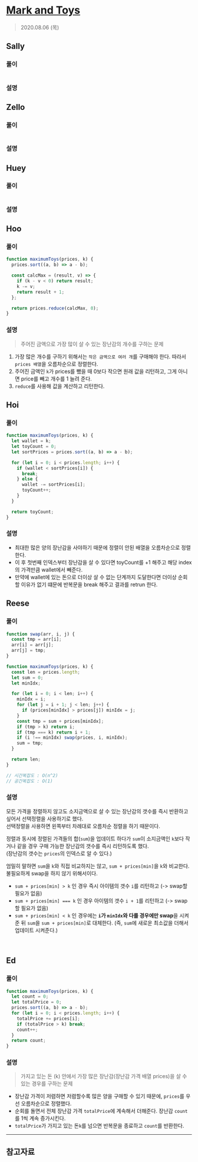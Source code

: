 # [Mark and Toys](https://www.hackerrank.com/challenges/mark-and-toys/problem?h_l=interview&playlist_slugs%5B%5D=interview-preparation-kit&playlist_slugs%5B%5D=sorting)

> 2020.08.06 (목)

## Sally

### 풀이

```js
```

### 설명

## Zello

### 풀이

```js
```

### 설명

## Huey

### 풀이

```js
```

### 설명

## Hoo

### 풀이

```js
function maximumToys(prices, k) {
  prices.sort((a, b) => a - b);

  const calcMax = (result, v) => {
    if (k - v < 0) return result;
    k -= v;
    return result + 1;
  };

  return prices.reduce(calcMax, 0);
}
```

### 설명

> 주어진 금액으로 가장 많이 살 수 있는 장난감의 개수를 구하는 문제

1. 가장 많은 개수를 구하기 위해서는 `작은 금액으로 여러 개`를 구매해야 한다. 따라서 `prices 배열`을 오름차순으로 정렬한다.
2. 주어진 금액인 `k`가 prices를 뺐을 때 0보다 작으면 원래 값을 리턴하고, 그게 아니면 price를 빼고 개수를 1 늘려 준다.
3. `reduce`를 사용해 값을 계산하고 리턴한다.

## Hoi

### 풀이

```js
function maximumToys(prices, k) {
  let wallet = k;
  let toyCount = 0;
  let sortPrices = prices.sort((a, b) => a - b);

  for (let i = 0; i < prices.length; i++) {
    if (wallet < sortPrices[i]) {
      break;
    } else {
      wallet -= sortPrices[i];
      toyCount++;
    }
  }

  return toyCount;
}
```

### 설명

- 최대한 많은 양의 장난감을 사야하기 때문에 정렬이 안된 배열을 오름차순으로 정렬한다.
- 이 후 첫번째 인덱스부터 장난감을 살 수 있다면 toyCount를 +1 해주고 해당 index의 가격만큼 wallet에서 빼준다.
- 만약에 wallet에 있는 돈으로 더이상 살 수 없는 단계까지 도달한다면 더이상 순회할 이유가 없기 떄문에 반복문을 break 해주고 결과를 retrun 한다.

## Reese

### 풀이

```js
function swap(arr, i, j) {
  const tmp = arr[i];
  arr[i] = arr[j];
  arr[j] = tmp;
}

function maximumToys(prices, k) {
  const len = prices.length;
  let sum = 0;
  let minIdx;

  for (let i = 0; i < len; i++) {
    minIdx = i;
    for (let j = i + 1; j < len; j++) {
      if (prices[minIdx] > prices[j]) minIdx = j;
    }
    const tmp = sum + prices[minIdx];
    if (tmp > k) return i;
    if (tmp === k) return i + 1;
    if (i !== minIdx) swap(prices, i, minIdx);
    sum = tmp;
  }

  return len;
}

// 시간복잡도 : O(n^2)
// 공간복잡도 : O(1)
```

### 설명

모든 가격을 정렬하지 않고도 소지금액으로 살 수 있는 장난감의 갯수를 즉시 반환하고 싶어서 선택정렬을 사용하기로 했다.  
선택정렬을 사용하면 왼쪽부터 차례대로 오름차순 정렬을 하기 때문이다.

정렬과 동시에 정렬된 가격들의 합(`sum`)을 업데이트 하다가 `sum`이 소지금액인 `k`보다 작거나 같을 경우 구매 가능한 장난감의 갯수를 즉시 리턴하도록 했다.  
(장난감의 갯수는 `prices`의 인덱스로 알 수 있다.)

엄밀히 말하면 `sum`을 `k`와 직접 비교하지는 않고, `sum + prices[min]`을 `k`와 비교한다. 불필요하게 swap을 하지 않기 위해서이다.

- `sum + prices[min] > k` 인 경우 즉시 아이템의 갯수 `i`를 리턴하고 (-> swap할 필요가 없음)
- `sum + prices[min] === k` 인 경우 아이템의 갯수 `i + 1`를 리턴하고 (-> swap할 필요가 없음)
- `sum + prices[min] < k` 인 경우에는 **`i`가 `minIdx`와 다를 경우에만 swap**을 시켜준 뒤 `sum`을 `sum + prices[min]`로 대체한다. (즉, `sum`에 새로운 최소값을 더해서 업데이트 시켜준다.)

<br />

## Ed

### 풀이

```js
function maximumToys(prices, k) {
  let count = 0;
  let totalPrice = 0;
  prices.sort((a, b) => a - b);
  for (let i = 0; i < prices.length; i++) {
    totalPrice += prices[i];
    if (totalPrice > k) break;
    count++;
  }
  return count;
}
```

### 설명

> 가지고 있는 돈 (k) 안에서 가장 많은 장난감(장난감 가격 배열 prices)을 살 수 있는 경우를 구하는 문제

- 장난감 가격이 저렴하면 저렴할수록 많은 양을 구매할 수 있기 때문에, `prices`를 우선 오름차순으로 정렬했다.
- 순회를 돌면서 전체 장난감 가격 `totalPrice`에 계속해서 더해준다. 장난감 `count`를 1씩 계속 증가시킨다.
- `totalPrice`가 가지고 있는 돈`k`를 넘으면 반복문을 종료하고 `count`를 반환한다.

---

## 참고자료
